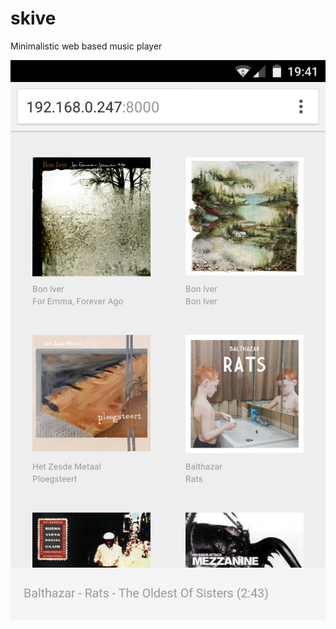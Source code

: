# skive

Minimalistic web based music player

<img src="https://raw.githubusercontent.com/pieterprovoost/skive/master/screenshot.png" />
